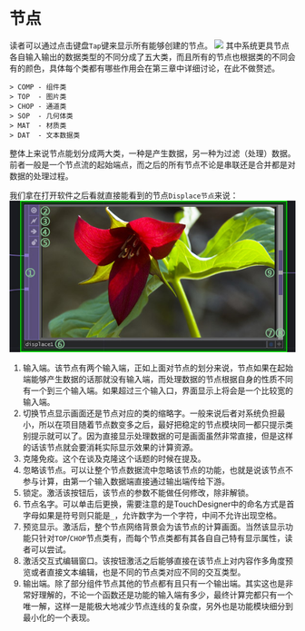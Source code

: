 # 节点

读者可以通过点击键盘`Tap`键来显示所有能够创建的节点。
![](OpCreator.png)
其中系统更具节点各自输入输出的数据类型的不同分成了五大类，而且所有的节点也根据类的不同会有的颜色，具体每个类都有哪些作用会在第三章中详细讨论，在此不做赘述。
```
> COMP - 组件类
> TOP  - 图片类
> CHOP - 通道类
> SOP  - 几何体类
> MAT  - 材质类
> DAT  - 文本数据类
```

整体上来说节点能划分成两大类，一种是产生数据，另一种为过滤（处理）数据。前者一般是一个节点流的起始端点，而之后的所有节点不论是串联还是合并都是对数据的处理过程。

我们拿在打开软件之后看就直接能看到的节点`Displace节点`来说：
![](images/Chapter2/Operator.jpg)

1. 输入端。该节点有两个输入端，正如上面对节点的划分来说，节点如果在起始端能够产生数据的话那就没有输入端，而处理数据的节点根据自身的性质不同有一个到三个输入端。如果超过三个输入口，界面显示上将会是一个比较宽的输入端。
2. 切换节点显示画面还是节点对应的类的缩略字。一般来说后者对系统负担最小，所以在项目随着节点数变多之后，最好把稳定的节点模块同一都只提示类别提示就可以了。因为直接显示处理数据的可是画面虽然非常直接，但是这样的话该节点就会要消耗实际显示效果的计算资源。
3. 克隆免疫。这个在谈及克隆这个话题的时候在提及。
4. 忽略该节点。可以让整个节点数据流中忽略该节点的功能，也就是说该节点不参与计算，由第一个输入数据端直接通过输出端传给下游。
5. 锁定。激活该按钮后，该节点的参数不能做任何修改，除非解锁。
6. 节点名字。可以单击后更换，需要注意的是TouchDesigner中的命名方式是首字母如果是符号则只能是`_`，允许数字为一个字符，中间不允许出现空格。
7. 预览显示。激活后，整个节点网络背景会为该节点的计算画面。当然该显示功能只针对`TOP`/`CHOP`节点类有，而每个节点类都有其各自自己特有显示属性，读者可以尝试。
8. 激活交互式编辑窗口。该按钮激活之后能够直接在该节点上对内容作多角度预览或者直接文本编辑，也是不同的节点类对应不同的交互类型。
9. 输出端。除了部分组件节点其他的节点都有且只有一个输出端。其实这也是非常好理解的，不论一个函数还是功能的输入端有多少，最终计算完都只有一个唯一解，这样一是能极大地减少节点连线的复杂度，另外也是功能模块细分到最小化的一个表现。
